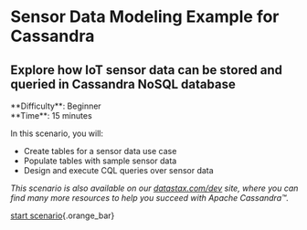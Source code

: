 <div class="top">

# Sensor Data Modeling Example for Cassandra
## Explore how IoT sensor data can be stored and queried in Cassandra NoSQL database
</div>

<div>**Difficulty**: Beginner</div>
<div>**Time**: 15 minutes</div>

In this scenario, you will:

* Create tables for a sensor data use case 
* Populate tables with sample sensor data
* Design and execute CQL queries over sensor data

_This scenario is also available on our [datastax.com/dev](https://www.datastax.com/learn/data-modeling-by-example/sensor-data-model) site, where you can find many more resources to help you succeed with Apache Cassandra™._

[start scenario](command:katapod.loadPage?step1){.orange_bar}
